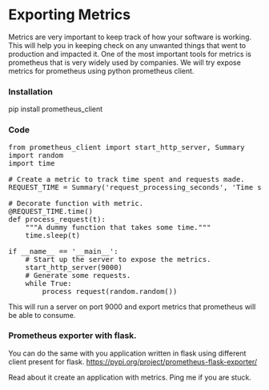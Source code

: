 # Exporting Metrics

Metrics are very important to keep track of how your software is working. This will help you in keeping check on any unwanted things that went to production and impacted it.
One of the most important tools for metrics is prometheus that is very widely used by companies. We will try expose metrics for prometheus using python prometheus client. 

### Installation
pip install prometheus_client

### Code

<pre>
from prometheus_client import start_http_server, Summary
import random
import time

# Create a metric to track time spent and requests made.
REQUEST_TIME = Summary('request_processing_seconds', 'Time spent processing request')

# Decorate function with metric.
@REQUEST_TIME.time()
def process_request(t):
    """A dummy function that takes some time."""
    time.sleep(t)

if __name__ == '__main__':
    # Start up the server to expose the metrics.
    start_http_server(9000)
    # Generate some requests.
    while True:
        process_request(random.random())
</pre>

This will run a server on port 9000 and export metrics that prometheus will be able to consume. 

### Prometheus exporter with flask. 

You can do the same with you application written in flask using different client present for flask. https://pypi.org/project/prometheus-flask-exporter/ 

Read about it create an application with metrics. Ping me if you are stuck.